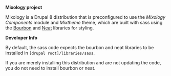 **Mixology project**

Mixology is a Drupal 8 distribution that is preconfigured to use
the _Mixology Components_ module and _Mixtheme_ theme, which
are built with sass using the [Bourbon](http://bourbon.io) 
and [Neat](http://neat.bourbon.io/) libraries
for styling.

**Developer Info**

By default, the sass code expects the bourbon and neat
libraries to be installed in `[drupal root]/libraries/sass`.

If you are merely installing this distribution and are not
updating the code, you do not need to install bourbon or
neat.